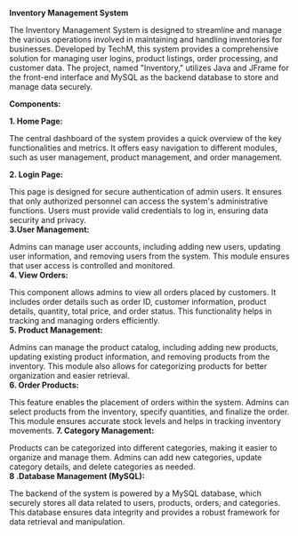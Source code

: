 __Inventory Management System__

The Inventory Management System is designed to streamline and manage the various operations involved in maintaining and handling inventories for businesses. Developed by TechM, this system provides a comprehensive solution for managing user logins, product listings, order processing, and customer data. The project, named "Inventory," utilizes Java and JFrame for the front-end interface and MySQL as the backend database to store and manage data securely. <br>

**Components:**

**1. Home Page:**

The central dashboard of the system provides a quick overview of the key functionalities and metrics. It offers easy navigation to different modules, such as user management, product management, and order management.<br>

**2. Login Page:**

This page is designed for secure authentication of admin users. It ensures that only authorized personnel can access the system's administrative functions. Users must provide valid credentials to log in, ensuring data security and privacy.<br>
**3.User Management:**

Admins can manage user accounts, including adding new users, updating user information, and removing users from the system. This module ensures that user access is controlled and monitored.<br>
**4. View Orders:**

This component allows admins to view all orders placed by customers. It includes order details such as order ID, customer information, product details, quantity, total price, and order status. This functionality helps in tracking and managing orders efficiently.<br>
**5. Product Management:**

Admins can manage the product catalog, including adding new products, updating existing product information, and removing products from the inventory. This module also allows for categorizing products for better organization and easier retrieval.<br>
**6. Order Products:**

This feature enables the placement of orders within the system. Admins can select products from the inventory, specify quantities, and finalize the order. This module ensures accurate stock levels and helps in tracking inventory movements.
**7. Category Management:**

Products can be categorized into different categories, making it easier to organize and manage them. Admins can add new categories, update category details, and delete categories as needed.<br>
**8 .Database Management (MySQL):**

The backend of the system is powered by a MySQL database, which securely stores all data related to users, products, orders, and categories. This database ensures data integrity and provides a robust framework for data retrieval and manipulation.<br>

